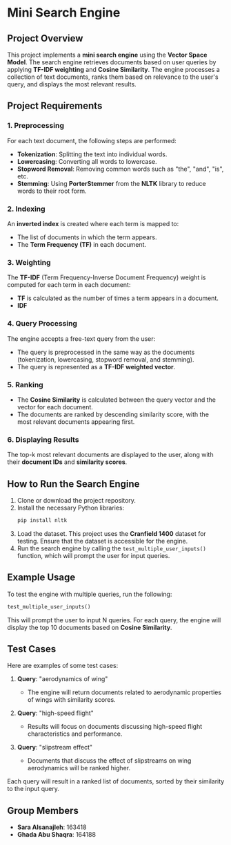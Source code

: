 
# Mini Search Engine

## Project Overview

This project implements a **mini search engine** using the **Vector Space Model**. The search engine retrieves documents based on user queries by applying **TF-IDF weighting** and **Cosine Similarity**. The engine processes a collection of text documents, ranks them based on relevance to the user's query, and displays the most relevant results.

## Project Requirements

### 1. Preprocessing
For each text document, the following steps are performed:
- **Tokenization**: Splitting the text into individual words.
- **Lowercasing**: Converting all words to lowercase.
- **Stopword Removal**: Removing common words such as "the", "and", "is", etc.
- **Stemming**: Using **PorterStemmer** from the **NLTK** library to reduce words to their root form.

### 2. Indexing
An **inverted index** is created where each term is mapped to:
- The list of documents in which the term appears.
- The **Term Frequency (TF)** in each document.

### 3. Weighting
The **TF-IDF** (Term Frequency-Inverse Document Frequency) weight is computed for each term in each document:
- **TF** is calculated as the number of times a term appears in a document.
- **IDF** 

### 4. Query Processing
The engine accepts a free-text query from the user:
- The query is preprocessed in the same way as the documents (tokenization, lowercasing, stopword removal, and stemming).
- The query is represented as a **TF-IDF weighted vector**.

### 5. Ranking
- The **Cosine Similarity** is calculated between the query vector and the vector for each document.
- The documents are ranked by descending similarity score, with the most relevant documents appearing first.

### 6. Displaying Results
The top-k most relevant documents are displayed to the user, along with their **document IDs** and **similarity scores**.

## How to Run the Search Engine

1. Clone or download the project repository.
2. Install the necessary Python libraries:
    ```bash
    pip install nltk
    ```
3. Load the dataset. This project uses the **Cranfield 1400** dataset for testing. Ensure that the dataset is accessible for the engine.
4. Run the search engine by calling the `test_multiple_user_inputs()` function, which will prompt the user for input queries.

## Example Usage

To test the engine with multiple queries, run the following:

```python
test_multiple_user_inputs()
```

This will prompt the user to input N queries. For each query, the engine will display the top 10 documents based on **Cosine Similarity**.

## Test Cases

Here are examples of some test cases:

1. **Query**: "aerodynamics of wing"
   - The engine will return documents related to aerodynamic properties of wings with similarity scores.

2. **Query**: "high-speed flight"
   - Results will focus on documents discussing high-speed flight characteristics and performance.

3. **Query**: "slipstream effect"
   - Documents that discuss the effect of slipstreams on wing aerodynamics will be ranked higher.

Each query will result in a ranked list of documents, sorted by their similarity to the input query.


## Group Members

- **Sara Alsanajleh**: 163418
- **Ghada Abu Shaqra**: 164188


